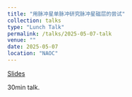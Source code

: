 ```yaml
---
title: "用脉冲星单脉冲研究脉冲星磁层的尝试"
collection: talks
type: "Lunch Talk"
permalink: /talks/2025-05-07-talk
venue: ""
date: 2025-05-07
location: "NAOC"
---
```


[Slides](http://DiscoEgg.github.io/files/psr_magneto_pulse_naoc.pptx)

30min talk.
